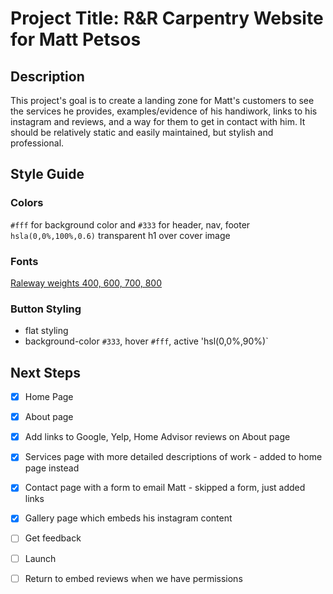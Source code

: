 # Project Title: R&R Carpentry Website for Matt Petsos

## Description
This project's goal is to create a landing zone for Matt's customers to see the services he provides, examples/evidence of his handiwork, links to his instagram and reviews, and a way for them to get in contact with him. It should be relatively static and easily maintained, but stylish and professional.

## Style Guide

### Colors
`#fff` for background color and `#333` for header, nav, footer
`hsla(0,0%,100%,0.6)` transparent h1 over cover image

### Fonts
[Raleway weights 400, 600, 700, 800](https://fonts.google.com/specimen/Raleway?query=RALEWAY)

### Button Styling
* flat styling
* background-color `#333`, hover `#fff`, active 'hsl(0,0%,90%)`

## Next Steps
- [x] Home Page
- [x] About page 
- [x] Add links to Google, Yelp, Home Advisor reviews on About page
- [x] Services page with more detailed descriptions of work - added to home page instead
- [x] Contact page with a form to email Matt - skipped a form, just added links
- [x] Gallery page which embeds his instagram content
- [ ] Get feedback
- [ ] Launch
- [ ] Return to embed reviews when we have permissions

